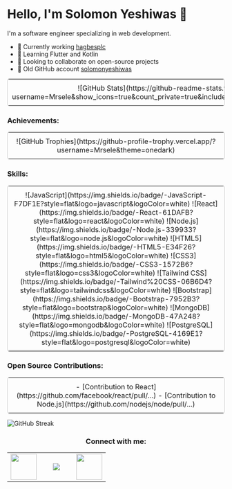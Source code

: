 # Hello, I'm Solomon Yeshiwas 👋

I'm a software engineer specializing in web development.

- 🔭 Currently working [hagbesplc](https://github.com/Hagbes-developers)
- 🌱 Learning Flutter and Kotlin
- 👯 Looking to collaborate on open-source projects
- 🔭 Old GitHub account [solomonyeshiwas](https://github.com/solomonyeshiwas)

<table width="100%" style="border: 1px solid #ccc; border-radius: 5px; margin: 10px 0;">
    <tr>
        <td align="center" style="padding: 10px;">
            ![GitHub Stats](https://github-readme-stats.vercel.app/api?username=Mrsele&show_icons=true&count_private=true&include_all_commits=true&theme=default)
        </td>
    </tr>
</table>

### Achievements:
<table width="100%" style="border: 1px solid #ccc; border-radius: 5px; margin: 10px 0;">
    <tr>
        <td align="center" style="padding: 10px;">
            ![GitHub Trophies](https://github-profile-trophy.vercel.app/?username=Mrsele&theme=onedark)
        </td>
    </tr>
</table>

### Skills:
<table width="100%" style="border: 1px solid #ccc; border-radius: 5px; margin: 10px 0;">
    <tr>
        <td align="center" style="padding: 10px;">
            ![JavaScript](https://img.shields.io/badge/-JavaScript-F7DF1E?style=flat&logo=javascript&logoColor=white)
            ![React](https://img.shields.io/badge/-React-61DAFB?style=flat&logo=react&logoColor=white)
            ![Node.js](https://img.shields.io/badge/-Node.js-339933?style=flat&logo=node.js&logoColor=white)
            ![HTML5](https://img.shields.io/badge/-HTML5-E34F26?style=flat&logo=html5&logoColor=white)  
            ![CSS3](https://img.shields.io/badge/-CSS3-1572B6?style=flat&logo=css3&logoColor=white)
            ![Tailwind CSS](https://img.shields.io/badge/-Tailwind%20CSS-06B6D4?style=flat&logo=tailwindcss&logoColor=white)  
            ![Bootstrap](https://img.shields.io/badge/-Bootstrap-7952B3?style=flat&logo=bootstrap&logoColor=white)  
            ![MongoDB](https://img.shields.io/badge/-MongoDB-47A248?style=flat&logo=mongodb&logoColor=white)  
            ![PostgreSQL](https://img.shields.io/badge/-PostgreSQL-4169E1?style=flat&logo=postgresql&logoColor=white)  
        </td>
    </tr>
</table>

### Open Source Contributions:
<table width="100%" style="border: 1px solid #ccc; border-radius: 5px; margin: 10px 0;">
    <tr>
        <td align="center" style="padding: 10px;">
            - [Contribution to React](https://github.com/facebook/react/pull/...)
            - [Contribution to Node.js](https://github.com/nodejs/node/pull/...)
        </td>
    </tr>
</table>

![GitHub Streak](https://github-readme-streak-stats.herokuapp.com/?user=Mrsele&theme=highcontrast)

<h3 align='center'>Connect with me:</h3>
<table width="100" align='center'>
<tr>
    <td align='center' width="60">
        <a href="https://twitter.com/AshutoshD07"><img src="https://cdn-icons-png.flaticon.com/512/1409/1409937.png" width="60"></a>
    </td>
    <td align='center' width="60">
        <a href="https://www.instagram.com/07_ashutosh_dwivedi/"><img src="https://cdn-icons-png.flaticon.com/512/1409/1409946.png"></a>
    </td>
    <td align='center' width="60">
        <a href="https://www.linkedin.com/in/ashutosh-dwivedi-b3025b196"><img src="https://cdn-icons-png.flaticon.com/512/1409/1409945.png" width="60"></a>
    </td>
</tr>
</table>
